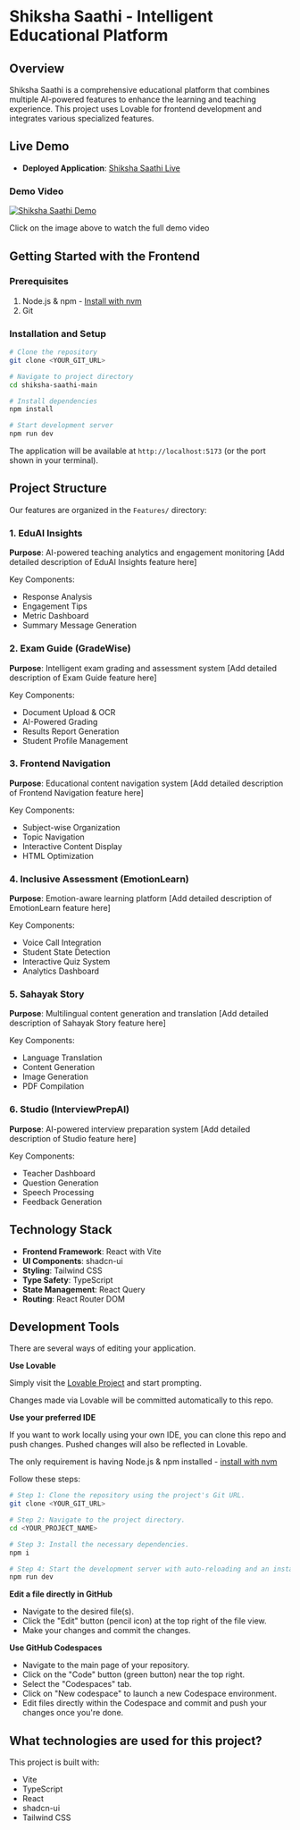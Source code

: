 # Shiksha Saathi - Intelligent Educational Platform

## Overview

Shiksha Saathi is a comprehensive educational platform that combines multiple AI-powered features to enhance the learning and teaching experience. This project uses Lovable for frontend development and integrates various specialized features.

## Live Demo

- **Deployed Application**: [Shiksha Saathi Live](https://shiksha-saathi.lovable.app/)

### Demo Video
[![Shiksha Saathi Demo](https://drive.google.com/thumbnail?id=1Bl6um3JZG16G1PJA6j0fYeZxSu6HnLPL)](https://drive.google.com/file/d/1Bl6um3JZG16G1PJA6j0fYeZxSu6HnLPL/view?usp=sharing)

Click on the image above to watch the full demo video

## Getting Started with the Frontend

### Prerequisites

1. Node.js & npm - [Install with nvm](https://github.com/nvm-sh/nvm#installing-and-updating)
2. Git

### Installation and Setup

```bash
# Clone the repository
git clone <YOUR_GIT_URL>

# Navigate to project directory
cd shiksha-saathi-main

# Install dependencies
npm install

# Start development server
npm run dev
```

The application will be available at `http://localhost:5173` (or the port shown in your terminal).

## Project Structure

Our features are organized in the `Features/` directory:

### 1. EduAI Insights
**Purpose**: AI-powered teaching analytics and engagement monitoring
[Add detailed description of EduAI Insights feature here]

Key Components:
- Response Analysis
- Engagement Tips
- Metric Dashboard
- Summary Message Generation

### 2. Exam Guide (GradeWise)
**Purpose**: Intelligent exam grading and assessment system
[Add detailed description of Exam Guide feature here]

Key Components:
- Document Upload & OCR
- AI-Powered Grading
- Results Report Generation
- Student Profile Management

### 3. Frontend Navigation
**Purpose**: Educational content navigation system
[Add detailed description of Frontend Navigation feature here]

Key Components:
- Subject-wise Organization
- Topic Navigation
- Interactive Content Display
- HTML Optimization

### 4. Inclusive Assessment (EmotionLearn)
**Purpose**: Emotion-aware learning platform
[Add detailed description of EmotionLearn feature here]

Key Components:
- Voice Call Integration
- Student State Detection
- Interactive Quiz System
- Analytics Dashboard

### 5. Sahayak Story
**Purpose**: Multilingual content generation and translation
[Add detailed description of Sahayak Story feature here]

Key Components:
- Language Translation
- Content Generation
- Image Generation
- PDF Compilation

### 6. Studio (InterviewPrepAI)
**Purpose**: AI-powered interview preparation system
[Add detailed description of Studio feature here]

Key Components:
- Teacher Dashboard
- Question Generation
- Speech Processing
- Feedback Generation

## Technology Stack

- **Frontend Framework**: React with Vite
- **UI Components**: shadcn-ui
- **Styling**: Tailwind CSS
- **Type Safety**: TypeScript
- **State Management**: React Query
- **Routing**: React Router DOM

## Development Tools

There are several ways of editing your application.

**Use Lovable**

Simply visit the [Lovable Project](https://lovable.dev/projects/028a708b-3a28-4088-b12c-c5c00bb9bd79) and start prompting.

Changes made via Lovable will be committed automatically to this repo.

**Use your preferred IDE**

If you want to work locally using your own IDE, you can clone this repo and push changes. Pushed changes will also be reflected in Lovable.

The only requirement is having Node.js & npm installed - [install with nvm](https://github.com/nvm-sh/nvm#installing-and-updating)

Follow these steps:

```sh
# Step 1: Clone the repository using the project's Git URL.
git clone <YOUR_GIT_URL>

# Step 2: Navigate to the project directory.
cd <YOUR_PROJECT_NAME>

# Step 3: Install the necessary dependencies.
npm i

# Step 4: Start the development server with auto-reloading and an instant preview.
npm run dev
```

**Edit a file directly in GitHub**

- Navigate to the desired file(s).
- Click the "Edit" button (pencil icon) at the top right of the file view.
- Make your changes and commit the changes.

**Use GitHub Codespaces**

- Navigate to the main page of your repository.
- Click on the "Code" button (green button) near the top right.
- Select the "Codespaces" tab.
- Click on "New codespace" to launch a new Codespace environment.
- Edit files directly within the Codespace and commit and push your changes once you're done.

## What technologies are used for this project?

This project is built with:

- Vite
- TypeScript
- React
- shadcn-ui
- Tailwind CSS

